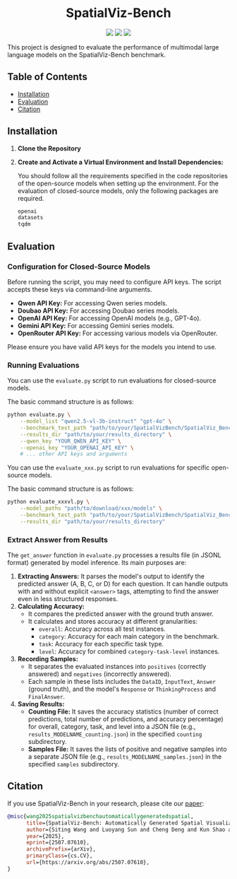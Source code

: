 <div align="center">
<h1>SpatialViz-Bench </h1>
</div>

<div align="center">
<a href='https://arxiv.org/abs/2507.07610'><img src='https://img.shields.io/badge/Paper-ArXiv-C71585'></a>
<a href='https://huggingface.co/datasets/PLM-Team/Spatial-Visualization-Benchmark'><img src='https://img.shields.io/badge/%F0%9F%A4%97%20Hugging Face-red'></a>
<a><img src="https://img.shields.io/github/stars/wangst0181/Spatial-Visualization-Benchmark"></a>
</div>

This project is designed to evaluate the performance of multimodal large language models on the SpatialViz-Bench benchmark.

## Table of Contents

* [Installation](#installation)
* [Evaluation](#evaluation)
* [Citation](#citation)

## Installation

1. **Clone the Repository**

2. **Create and Activate a Virtual Environment and Install Dependencies:**

   You should follow all the requirements specified in the code repositories of the open-source models when setting up the environment. For the evaluation of closed-source models, only the following packages are required.

   ```txt
   openai
   datasets
   tqdm
   ```

## Evaluation

### Configuration for Closed-Source Models

Before running the script, you may need to configure API keys. The script accepts these keys via command-line arguments.

* **Qwen API Key:** For accessing Qwen series models.
* **Doubao API Key:** For accessing Doubao series models.
* **OpenAI API Key:** For accessing OpenAI models (e.g., GPT-4o).
* **Gemini API Key:** For accessing Gemini series models.
* **OpenRouter API Key:** For accessing various models via OpenRouter.

Please ensure you have valid API keys for the models you intend to use.

### Running Evaluations

You can use the `evaluate.py` script to run evaluations for closed-source models.

The basic command structure is as follows:

```bash
python evaluate.py \
    --model_list "qwen2.5-vl-3b-instruct" "gpt-4o" \
    --benchmark_test_path "path/to/your/SpatialVizBench/SpatialViz_Bench_images" \
    --results_dir "path/to/your/results_directory" \
    --qwen_key "YOUR_QWEN_API_KEY" \
    --openai_key "YOUR_OPENAI_API_KEY" \
    # ... other API keys and arguments
```

You can use the `evaluate_xxx.py` script to run evaluations for specific open-source models.

The basic command structure is as follows:

```bash
python evaluate_xxxvl.py \
    --model_paths "path/to/download/xxx/models" \
    --benchmark_test_path "path/to/your/SpatialVizBench/SpatialViz_Bench_images" \
    --results_dir "path/to/your/results_directory" 
```

### Extract Answer from Results

The `get_answer` function in `evaluate.py` processes a results file (in JSONL format) generated by model inference. Its main purposes are:

1.  **Extracting Answers:** It parses the model's output to identify the predicted answer (A, B, C, or D) for each question. It can handle outputs with and without explicit `<answer>` tags, attempting to find the answer even in less structured responses.
2.  **Calculating Accuracy:**
    * It compares the predicted answer with the ground truth answer.
    * It calculates and stores accuracy at different granularities:
        * `overall`: Accuracy across all test instances.
        * `category`: Accuracy for each main category in the benchmark.
        * `task`: Accuracy for each specific task type.
        * `level`: Accuracy for combined `category-task-level` instances.
3.  **Recording Samples:**
    * It separates the evaluated instances into `positives` (correctly answered) and `negatives` (incorrectly answered).
    * Each sample in these lists includes the `DataID`, `InputText`, `Answer` (ground truth), and the model's `Response` or `ThinkingProcess` and `FinalAnswer`.
4.  **Saving Results:**
    * **Counting File:** It saves the accuracy statistics (number of correct predictions, total number of predictions, and accuracy percentage) for overall, category, task, and level into a JSON file (e.g., `results_MODELNAME_counting.json`) in the specified `counting` subdirectory.
    * **Samples File:** It saves the lists of positive and negative samples into a separate JSON file (e.g., `results_MODELNAME_samples.json`) in the specified `samples` subdirectory.

## Citation
If you use SpatialViz-Bench in your research, please cite our [paper](https://github.com/wangst0181/Spatial-Visualization-Benchmark/blob/main/SpatialViz-Bench_Automatically_Generated_Spatial_Visualization_Reasoning_Tasks_for_MLLMs.pdf):

```bibtex
@misc{wang2025spatialvizbenchautomaticallygeneratedspatial,
      title={SpatialViz-Bench: Automatically Generated Spatial Visualization Reasoning Tasks for MLLMs}, 
      author={Siting Wang and Luoyang Sun and Cheng Deng and Kun Shao and Minnan Pei and Zheng Tian and Haifeng Zhang and Jun Wang},
      year={2025},
      eprint={2507.07610},
      archivePrefix={arXiv},
      primaryClass={cs.CV},
      url={https://arxiv.org/abs/2507.07610}, 
}
